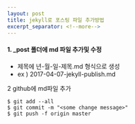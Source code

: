 ```yaml
---
layout: post
title: jekyll로 포스팅 파일 추가방법
excerpt_separator: <!--more-->
---
```


#### 1. _post 폴더에 md 파일 추가및 수정

- 제목에 년-월-일-제목.md 형식으로 생성
- ex ) 2017-04-07-jekyll-publish.md

2 github에 md파일 추가

    $ git add --all  
    $ git commit -m "<some change message>"  
    $ git push -f origin master  


<!--more-->
